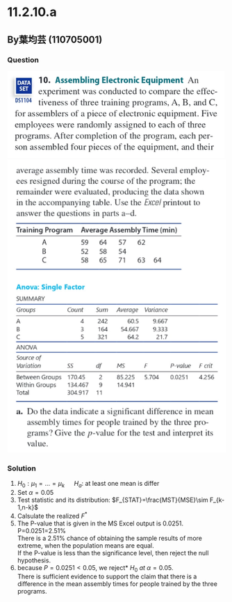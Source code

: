 # 11.2.10.a
## By葉均芸 (110705001) 

### Question
![image](https://github.com/HWTeng-Course/202402-Statistics/blob/062614901795d1a70faaa584e10a5406d1693653/Images/11.2.10-1.png)
![image](https://github.com/HWTeng-Course/202402-Statistics/blob/54059961d2384572039878f80244340ee3d59c4c/Images/11.2.10-2.png)

### Solution
1. $H_0:\mu_1=…=\mu_k$ &emsp; $H_a:$ at least one mean is differ
2. Set  $\alpha=0.05$
3. Test statistic and its distribution: $F_{STAT}=\frac{MST}{MSE}\sim F_{k-1,n-k}$
4. Calsulate the realized $F^*$
5. The P-value that is given in the MS Excel output is 0.0251.  
P=0.0251=2.51%  
There is a 2.51% chance of obtaining the sample results of more extreme, when the population means are equal.  
If the P-value is less than the significance level, then reject the null hypothesis.  
6. because $P=0.0251<0.05$, we reject* $H_0$ *at* $\alpha=0.05$.  
There is sufficient evidence to support the claim that there is a difference in the mean assembly times for people trained by the three programs.
